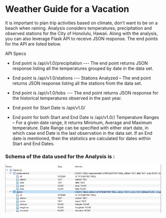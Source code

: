 # Weather Guide for a Vacation
It is important to plan trip activities based on climate, don’t want to be on a beach when raining. Analysis considers temperatures, precipitation and observed stations for the City of Honolulu, Hawaii. Along with the analysis, you can also leverage Flask API to receive JSON response. The end points for the API are listed below.
 
API Specs

- End point is /api/v1.0/precipitation --- The  end point returns JSON response listing all the temperatures grouped by date in the data set.

- End point is /api/v1.0/stations --- Stations Analyzed – The end point returns JSON response listing all the stations from the data set. 

- End point is /api/v1.0/tobs --- The end point returns JSON response for the historical temperatures observed in the past year.

- End point for Start Date is /api/v1.0/<start>
- End point for both Start and End Date is /api/v1.0/<start>/<end>
Temperature Ranges – For a given date range, it returns Minimum, Average and Maximum temperature. Date Range can be specified with either start date, in which case end Date is the last observation in the data set. If an End date is mentioned, then the statistics are calculated for dates within Start and End Dates.
    
### Schema of the data used for the Analysis is :
![schema](Images/schema.PNG)



